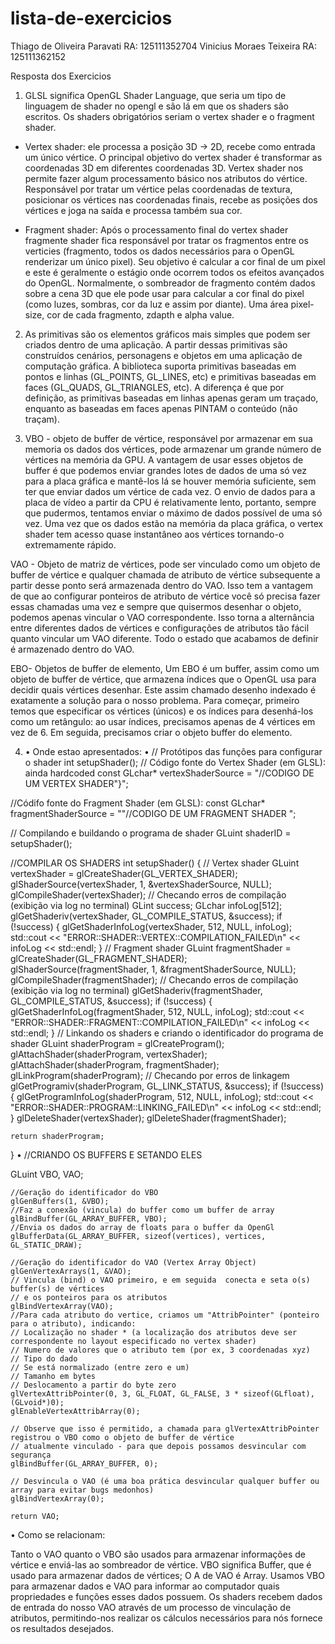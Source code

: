 # lista-de-exercicios

Thiago de Oliveira Paravati RA: 125111352704
Vinicius Moraes Teixeira RA: 125111362152
 
Resposta dos Exercicios

1)	GLSL significa OpenGL Shader Language, que seria um tipo de linguagem de shader no opengl e são lá em que os shaders são escritos. Os shaders obrigatórios seriam o vertex shader e o fragment shader.

-	Vertex shader: ele processa a posição 3D -> 2D, recebe como entrada um único vértice. O principal objetivo do vertex shader é transformar as coordenadas 3D em diferentes coordenadas 3D. Vertex shader nos permite fazer algum processamento básico nos atributos do vértice. Responsável por tratar um vértice pelas coordenadas de textura, posicionar os vértices nas coordenadas finais, recebe as posições dos vértices e joga na saída e processa também sua cor.

-	Fragment shader: Após o processamento final do vertex shader fragmente shader fica responsável por tratar os fragmentos entre os verticies (fragmento, todos os dados necessários para o OpenGL renderizar um único pixel). Seu objetivo é calcular a cor final de um pixel e este é geralmente o estágio onde ocorrem todos os efeitos avançados do OpenGL. Normalmente, o sombreador de fragmento contém dados sobre a cena 3D que ele pode usar para calcular a cor final do pixel (como luzes, sombras, cor da luz e assim por diante). Uma área pixel-size, cor de cada fragmento, zdapth e alpha value.

2)	As primitivas são os elementos gráficos mais simples que podem ser criados dentro de uma aplicação. A partir dessas primitivas são construídos cenários,
personagens e objetos em uma aplicação de computação gráfica.
A biblioteca suporta primitivas baseadas em pontos e linhas (GL_POINTS, GL_LINES, etc) e primitivas baseadas em faces (GL_QUADS, GL_TRIANGLES, etc). A diferença 
é que por definição, as primitivas baseadas em linhas apenas geram um traçado, enquanto as baseadas em faces apenas PINTAM o conteúdo (não traçam).

3)	VBO - objeto de buffer de vértice, responsável por armazenar em sua memoria os dados dos vértices, pode armazenar um grande número de vértices na memória da GPU. A vantagem de usar esses objetos de buffer é que podemos enviar grandes lotes de dados de uma só vez para a placa gráfica e mantê-los lá se houver memória suficiente, sem ter que enviar dados um vértice de cada vez. O envio de dados para a placa de vídeo a partir da CPU é relativamente lento, portanto, sempre que pudermos, tentamos enviar o máximo de dados possível de uma só vez. Uma vez que os dados estão na memória da placa gráfica, o vertex shader tem acesso quase instantâneo aos vértices tornando-o extremamente rápido.

VAO - Objeto de matriz de vértices, pode ser vinculado como um objeto de buffer de vértice e qualquer chamada de atributo de vértice subsequente a partir desse ponto será armazenada dentro do VAO. Isso tem a vantagem de que ao configurar ponteiros de atributo de vértice você só precisa fazer essas chamadas uma vez e sempre que quisermos desenhar o objeto, podemos apenas vincular o VAO correspondente. Isso torna a alternância entre diferentes dados de vértices e configurações de atributos tão fácil quanto vincular um VAO diferente. Todo o estado que acabamos de definir é armazenado dentro do VAO.

EBO- Objetos de buffer de elemento, 
Um EBO é um buffer, assim como um objeto de buffer de vértice, que armazena índices que o OpenGL usa para decidir quais vértices desenhar. Este assim chamado desenho indexado é exatamente a solução para o nosso problema. Para começar, primeiro temos que especificar os vértices (únicos) e os índices para desenhá-los como um retângulo: ao usar índices, precisamos apenas de 4 vértices em vez de 6. Em seguida, precisamos criar o objeto buffer do elemento.

4) • Onde estao apresentados:
•	// Protótipos das funções para configurar o shader
int setupShader();
// Código fonte do Vertex Shader (em GLSL): ainda hardcoded
const GLchar* vertexShaderSource = "//CODIGO DE UM VERTEX SHADER"}";

//Códifo fonte do Fragment Shader (em GLSL):
const GLchar* fragmentShaderSource = ""//CODIGO DE UM FRAGMENT SHADER ";

// Compilando e buildando o programa de shader
	GLuint shaderID = setupShader();

//COMPILAR OS SHADERS
int setupShader()
{
	// Vertex shader
	GLuint vertexShader = glCreateShader(GL_VERTEX_SHADER);
	glShaderSource(vertexShader, 1, &vertexShaderSource, NULL);
	glCompileShader(vertexShader);
	// Checando erros de compilação (exibição via log no terminal)
	GLint success;
	GLchar infoLog[512];
	glGetShaderiv(vertexShader, GL_COMPILE_STATUS, &success);
	if (!success)
	{
		glGetShaderInfoLog(vertexShader, 512, NULL, infoLog);
		std::cout << "ERROR::SHADER::VERTEX::COMPILATION_FAILED\n" << infoLog << std::endl;
	}
	// Fragment shader
	GLuint fragmentShader = glCreateShader(GL_FRAGMENT_SHADER);
	glShaderSource(fragmentShader, 1, &fragmentShaderSource, NULL);
	glCompileShader(fragmentShader);
	// Checando erros de compilação (exibição via log no terminal)
	glGetShaderiv(fragmentShader, GL_COMPILE_STATUS, &success);
	if (!success)
	{
		glGetShaderInfoLog(fragmentShader, 512, NULL, infoLog);
		std::cout << "ERROR::SHADER::FRAGMENT::COMPILATION_FAILED\n" << infoLog << std::endl;
	}
	// Linkando os shaders e criando o identificador do programa de shader
	GLuint shaderProgram = glCreateProgram();
	glAttachShader(shaderProgram, vertexShader);
	glAttachShader(shaderProgram, fragmentShader);
	glLinkProgram(shaderProgram);
	// Checando por erros de linkagem
	glGetProgramiv(shaderProgram, GL_LINK_STATUS, &success);
	if (!success) {
		glGetProgramInfoLog(shaderProgram, 512, NULL, infoLog);
		std::cout << "ERROR::SHADER::PROGRAM::LINKING_FAILED\n" << infoLog << std::endl;
	}
	glDeleteShader(vertexShader);
	glDeleteShader(fragmentShader);

	return shaderProgram;
}
•	//CRIANDO OS BUFFERS E SETANDO ELES

GLuint VBO, VAO;

	//Geração do identificador do VBO
	glGenBuffers(1, &VBO);
	//Faz a conexão (vincula) do buffer como um buffer de array
	glBindBuffer(GL_ARRAY_BUFFER, VBO);
	//Envia os dados do array de floats para o buffer da OpenGl
	glBufferData(GL_ARRAY_BUFFER, sizeof(vertices), vertices, GL_STATIC_DRAW);

	//Geração do identificador do VAO (Vertex Array Object)
	glGenVertexArrays(1, &VAO);
	// Vincula (bind) o VAO primeiro, e em seguida  conecta e seta o(s) buffer(s) de vértices
	// e os ponteiros para os atributos 
	glBindVertexArray(VAO);
	//Para cada atributo do vertice, criamos um "AttribPointer" (ponteiro para o atributo), indicando: 
	// Localização no shader * (a localização dos atributos deve ser correspondente no layout especificado no vertex shader)
	// Numero de valores que o atributo tem (por ex, 3 coordenadas xyz) 
	// Tipo do dado
	// Se está normalizado (entre zero e um)
	// Tamanho em bytes 
	// Deslocamento a partir do byte zero 
	glVertexAttribPointer(0, 3, GL_FLOAT, GL_FALSE, 3 * sizeof(GLfloat), (GLvoid*)0);
	glEnableVertexAttribArray(0);

	// Observe que isso é permitido, a chamada para glVertexAttribPointer registrou o VBO como o objeto de buffer de vértice 
	// atualmente vinculado - para que depois possamos desvincular com segurança
	glBindBuffer(GL_ARRAY_BUFFER, 0); 

	// Desvincula o VAO (é uma boa prática desvincular qualquer buffer ou array para evitar bugs medonhos)
	glBindVertexArray(0); 

	return VAO;
 
 •	Como se relacionam: 
 
Tanto o VAO quanto o VBO são usados para armazenar informações de vértice e enviá-las ao sombreador de vértice. VBO significa Buffer, que é usado para armazenar dados de vértices; O A de VAO é Array. Usamos VBO para armazenar dados e VAO para informar ao computador quais propriedades e funções esses dados possuem. Os shaders recebem dados de entrada do nosso VAO através de um processo de vinculação de atributos, permitindo-nos realizar os cálculos necessários para nós fornece os resultados desejados.

